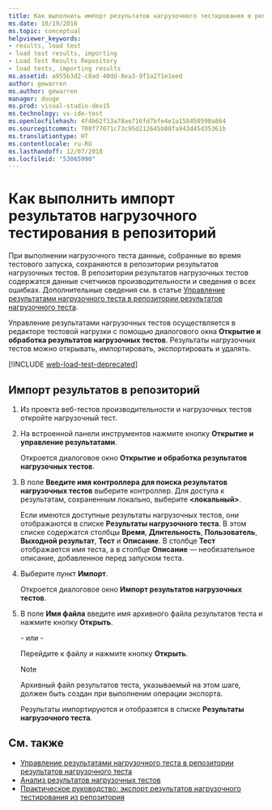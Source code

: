 ```yaml
---
title: Как выполнить импорт результатов нагрузочного тестирования в репозиторий
ms.date: 10/19/2016
ms.topic: conceptual
helpviewer_keywords:
- results, load test
- load test results, importing
- Load Test Results Repository
- load tests, importing results
ms.assetid: a955b3d2-c8ad-40dd-8ea3-9f1a271e1eed
author: gewarren
ms.author: gewarren
manager: douge
ms.prod: visual-studio-dev15
ms.technology: vs-ide-test
ms.openlocfilehash: 4f4b62f13a78ae716fd7bfe4e1a158450590a864
ms.sourcegitcommit: 708f77071c73c95d212645b00fa943d45d35361b
ms.translationtype: HT
ms.contentlocale: ru-RU
ms.lasthandoff: 12/07/2018
ms.locfileid: "53065990"
---
```

# <a name="how-to-import-load-test-results-into-a-repository"></a>Как выполнить импорт результатов нагрузочного тестирования в репозиторий

При выполнении нагрузочного теста данные, собранные во время тестового запуска, сохраняются в репозитории результатов нагрузочных тестов. В репозитории результатов нагрузочных тестов содержатся данные счетчиков производительности и сведения о всех ошибках. Дополнительные сведения см. в статье [Управление результатами нагрузочного теста в репозитории результатов нагрузочного теста](../test/manage-load-test-results-in-the-load-test-results-repository.md).

Управление результатами нагрузочных тестов осуществляется в редакторе тестовой нагрузки с помощью диалогового окна **Открытие и обработка результатов нагрузочных тестов**. Результаты нагрузочных тестов можно открывать, импортировать, экспортировать и удалять.

[!INCLUDE [web-load-test-deprecated](includes/web-load-test-deprecated.md)]

## <a name="to-import-results-into-a-repository"></a>Импорт результатов в репозиторий

1.  Из проекта веб-тестов производительности и нагрузочных тестов откройте нагрузочный тест.

2.  На встроенной панели инструментов нажмите кнопку **Открытие и управление результатами**.

     Откроется диалоговое окно **Открытие и обработка результатов нагрузочных тестов**.

3.  В поле **Введите имя контроллера для поиска результатов нагрузочных тестов** выберите контроллер. Для доступа к результатам, сохраненным локально, выберите **\<локальный>**.

     Если имеются доступные результаты нагрузочных тестов, они отображаются в списке **Результаты нагрузочного теста**. В этом списке содержатся столбцы **Время**, **Длительность**, **Пользователь**, **Выходной результат**, **Тест** и **Описание**. В столбце **Тест** отображается имя теста, а в столбце **Описание** — необязательное описание, добавленное перед запуском теста.

4.  Выберите пункт **Импорт**.

     Откроется диалоговое окно **Импорт результатов нагрузочных тестов**.

5.  В поле **Имя файла** введите имя архивного файла результатов теста и нажмите кнопку **Открыть**.

     \- или -

     Перейдите к файлу и нажмите кнопку **Открыть**.

    > [!NOTE]
    > Архивный файл результатов теста, указываемый на этом шаге, должен быть создан при выполнении операции экспорта.

     Результаты импортируются и отобразятся в списке **Результаты нагрузочного теста**.

## <a name="see-also"></a>См. также

- [Управление результатами нагрузочного теста в репозитории результатов нагрузочного теста](../test/manage-load-test-results-in-the-load-test-results-repository.md)
- [Анализ результатов нагрузочных тестов](../test/analyze-load-test-results-using-the-load-test-analyzer.md)
- [Практическое руководство: экспорт результатов нагрузочного тестирования из репозитория](../test/how-to-export-load-test-results-from-a-repository.md)